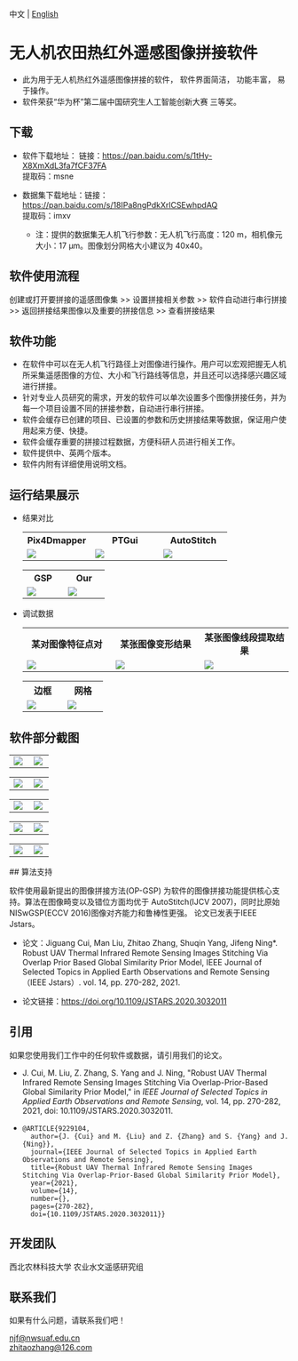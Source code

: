 中文 | [English](https://github.com/flowerDuo/ISTIRS/blob/main/README-en.md)

# 无人机农田热红外遥感图像拼接软件

* 此为用于无人机热红外遥感图像拼接的软件， 软件界面简洁， 功能丰富， 易于操作。
* 软件荣获“华为杯”第二届中国研究生人工智能创新大赛 三等奖。

## 下载

* 软件下载地址： 链接：https://pan.baidu.com/s/1tHy-X8XmXdL3fa7fCF37FA <br/>
  	提取码：msne   <br/>

* 数据集下载地址：链接：https://pan.baidu.com/s/18IPa8ngPdkXrlCSEwhpdAQ <br/>
   提取码：imxv <br/>
  * 注：提供的数据集无人机飞行参数：无人机飞行高度：120 m，相机像元大小：17 µm。图像划分网格大小建议为 40x40。

## 软件使用流程

创建或打开要拼接的遥感图像集 >> 设置拼接相关参数 >> 软件自动进行串行拼接 >> 返回拼接结果图像以及重要的拼接信息 >> 查看拼接结果 

## 软件功能

 - 在软件中可以在无人机飞行路径上对图像进行操作。用户可以宏观把握无人机所采集遥感图像的方位、大小和飞行路线等信息，并且还可以选择感兴趣区域进行拼接。
 - 针对专业人员研究的需求，开发的软件可以单次设置多个图像拼接任务，并为每一个项目设置不同的拼接参数，自动进行串行拼接。
 - 软件会缓存已创建的项目、已设置的参数和历史拼接结果等数据，保证用户使用起来方便、快捷。
 - 软件会缓存重要的拼接过程数据，方便科研人员进行相关工作。
 - 软件提供中、英两个版本。
 - 软件内附有详细使用说明文档。

## 运行结果展示

* 结果对比

  <table>
    <tr>
      <th>Pix4Dmapper</th>
      <th>PTGui</th> 
      <th>AutoStitch</th>
    </tr>
    <tr>
      <td width="33%"><img src="https://github.com/flowerDuo/ISTIRS/blob/main/imgs/datas/Pix4Dmapper.png"/></td>
      <td width="33%"><img src="https://github.com/flowerDuo/ISTIRS/blob/main/imgs/datas/PTGui.png"/></td> 
      <td width="33%"><img src="https://github.com/flowerDuo/ISTIRS/blob/main/imgs/datas/AutoStitch.png"/></td>
    </tr>
  </table>


  <table>
    <tr>
      <th>GSP</th>
      <th>Our</th> 
    </tr>
    <tr>
      <td width="33%"><img src="https://github.com/flowerDuo/ISTIRS/blob/main/imgs/datas/GSP.png"/></td>
      <td width="33%"><img src="https://github.com/flowerDuo/ISTIRS/blob/main/imgs/datas/Ours.png"/></td> 
    </tr>
  </table>

* 调试数据

  <table>
    <tr>
      <th>某对图像特征点对</th>
      <th>某张图像变形结果</th> 
      <th>某张图像线段提取结果</th>
    </tr>
    <tr>
      <td width="33%"><img src="https://github.com/flowerDuo/ISTIRS/blob/main/imgs/datas/Ransac_pair.jpg"/></td>
      <td width="33%"><img src="https://github.com/flowerDuo/ISTIRS/blob/main/imgs/datas/Single_wrap.png"/></td> 
      <td width="33%"><img src="https://github.com/flowerDuo/ISTIRS/blob/main/imgs/datas/line-result.jpg"/></td>
    </tr>
  </table>


  <table>
    <tr>
      <th>边框</th>
      <th>网格</th> 
    </tr>
    <tr>
      <td width="33%"><img src="https://github.com/flowerDuo/ISTIRS/blob/main/imgs/datas/f01-%5BOP_GSP_Border%5D.png"/></td>
      <td width="33%"><img src="https://github.com/flowerDuo/ISTIRS/blob/main/imgs/datas/f01-%5BOP_GSP_Mesh%5D.png"/></td> 
    </tr>
  </table>

## 软件部分截图

<table>
  <tr>
    <td width="45%"><img src="https://github.com/flowerDuo/ISTIRS/blob/main/imgs/image004.png"/></td>
    <td width="45%"><img src="https://github.com/flowerDuo/ISTIRS/blob/main/imgs/image008.png"/></td>
  </tr>
</table>

<table>
  <tr>
    <td width="45%"><img src="https://github.com/flowerDuo/ISTIRS/blob/main/imgs/image024.png"/></td>
    <td width="45%"><img src="https://github.com/flowerDuo/ISTIRS/blob/main/imgs/image025.gif"/></td>
  </tr>
</table>

<table>
  <tr>
    <td width="45%"><img src="https://github.com/flowerDuo/ISTIRS/blob/main/imgs/CH/image027.gif"/></td>
    <td width="45%"><img src="https://github.com/flowerDuo/ISTIRS/blob/main/imgs/CH/image029.gif"/></td>
  </tr>
</table>

<table>
  <tr>
    <td width="45%"><img src="https://github.com/flowerDuo/ISTIRS/blob/main/imgs/CH/image034.png"/></td>
    <td width="45%"><img src="https://github.com/flowerDuo/ISTIRS/blob/main/imgs/CH/image036.png"/></td>
  </tr>
</table>

<table>
  <tr>
    <td width="45%"><img src="https://github.com/flowerDuo/ISTIRS/blob/main/imgs/CH/image042.png"/></td>
    <td width="45%"><img src="https://github.com/flowerDuo/ISTIRS/blob/main/imgs/image038.png"/></td>
  </tr>
</table>
## 算法支持

软件使用最新提出的图像拼接方法(OP-GSP)  为软件的图像拼接功能提供核心支持。算法在图像畸变以及错位方面均优于 AutoStitch(IJCV 2007)，同时比原始 NISwGSP(ECCV 2016)图像对齐能力和鲁棒性更强。 论文已发表于IEEE Jstars。

* 论文：Jiguang Cui, Man Liu, Zhitao Zhang, Shuqin Yang, Jifeng Ning*. Robust UAV Thermal Infrared Remote Sensing Images Stitching Via Overlap Prior Based Global Similarity Prior Model, IEEE Journal of Selected Topics in Applied Earth Observations and Remote Sensing （IEEE Jstars）. vol. 14, pp. 270-282, 2021.

* 论文链接：https://doi.org/10.1109/JSTARS.2020.3032011

## 引用

 如果您使用我们工作中的任何软件或数据，请引用我们的论文。

* J. Cui, M. Liu, Z. Zhang, S. Yang and J. Ning, "Robust UAV Thermal Infrared Remote Sensing Images Stitching Via Overlap-Prior-Based Global Similarity Prior Model," in *IEEE Journal of Selected Topics in Applied Earth Observations and Remote Sensing*, vol. 14, pp. 270-282, 2021, doi: 10.1109/JSTARS.2020.3032011.

* ```
  @ARTICLE{9229104,
    author={J. {Cui} and M. {Liu} and Z. {Zhang} and S. {Yang} and J. {Ning}},
    journal={IEEE Journal of Selected Topics in Applied Earth Observations and Remote Sensing}, 
    title={Robust UAV Thermal Infrared Remote Sensing Images Stitching Via Overlap-Prior-Based Global Similarity Prior Model}, 
    year={2021},
    volume={14},
    number={},
    pages={270-282},
    doi={10.1109/JSTARS.2020.3032011}}
  ```

## 开发团队

西北农林科技大学 农业水文遥感研究组

## 联系我们

如果有什么问题，请联系我们吧！

njf@nwsuaf.edu.cn <br/> zhitaozhang@126.com 
